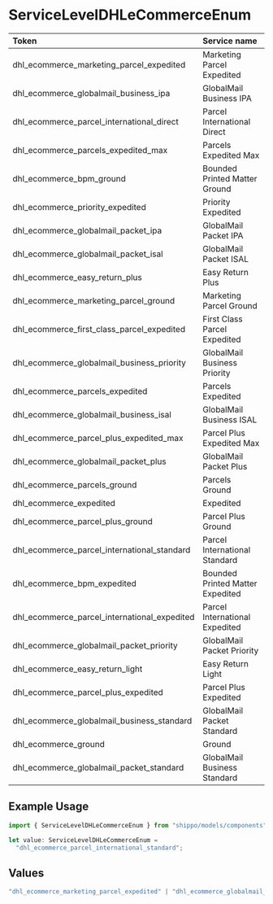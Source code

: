 # ServiceLevelDHLeCommerceEnum

|Token | Service name|
|:---|:---|
| dhl_ecommerce_marketing_parcel_expedited | Marketing Parcel Expedited|
| dhl_ecommerce_globalmail_business_ipa | GlobalMail Business IPA|
| dhl_ecommerce_parcel_international_direct | Parcel International Direct|
| dhl_ecommerce_parcels_expedited_max | Parcels Expedited Max|
| dhl_ecommerce_bpm_ground | Bounded Printed Matter Ground|
| dhl_ecommerce_priority_expedited | Priority Expedited|
| dhl_ecommerce_globalmail_packet_ipa | GlobalMail Packet IPA|
| dhl_ecommerce_globalmail_packet_isal | GlobalMail Packet ISAL|
| dhl_ecommerce_easy_return_plus | Easy Return Plus|
| dhl_ecommerce_marketing_parcel_ground | Marketing Parcel Ground|
| dhl_ecommerce_first_class_parcel_expedited | First Class Parcel Expedited|
| dhl_ecommerce_globalmail_business_priority | GlobalMail Business Priority|
| dhl_ecommerce_parcels_expedited | Parcels Expedited|
| dhl_ecommerce_globalmail_business_isal | GlobalMail Business ISAL|
| dhl_ecommerce_parcel_plus_expedited_max | Parcel Plus Expedited Max|
| dhl_ecommerce_globalmail_packet_plus | GlobalMail Packet Plus|
| dhl_ecommerce_parcels_ground | Parcels Ground|
| dhl_ecommerce_expedited | Expedited|
| dhl_ecommerce_parcel_plus_ground | Parcel Plus Ground|
| dhl_ecommerce_parcel_international_standard | Parcel International Standard|
| dhl_ecommerce_bpm_expedited | Bounded Printed Matter Expedited|
| dhl_ecommerce_parcel_international_expedited | Parcel International Expedited|
| dhl_ecommerce_globalmail_packet_priority | GlobalMail Packet Priority|
| dhl_ecommerce_easy_return_light | Easy Return Light|
| dhl_ecommerce_parcel_plus_expedited | Parcel Plus Expedited|
| dhl_ecommerce_globalmail_business_standard | GlobalMail Packet Standard|
| dhl_ecommerce_ground | Ground|
| dhl_ecommerce_globalmail_packet_standard | GlobalMail Business Standard|


## Example Usage

```typescript
import { ServiceLevelDHLeCommerceEnum } from "shippo/models/components";

let value: ServiceLevelDHLeCommerceEnum =
  "dhl_ecommerce_parcel_international_standard";
```

## Values

```typescript
"dhl_ecommerce_marketing_parcel_expedited" | "dhl_ecommerce_globalmail_business_ipa" | "dhl_ecommerce_parcel_international_direct" | "dhl_ecommerce_parcels_expedited_max" | "dhl_ecommerce_bpm_ground" | "dhl_ecommerce_priority_expedited" | "dhl_ecommerce_globalmail_packet_ipa" | "dhl_ecommerce_globalmail_packet_isal" | "dhl_ecommerce_easy_return_plus" | "dhl_ecommerce_marketing_parcel_ground" | "dhl_ecommerce_first_class_parcel_expedited" | "dhl_ecommerce_globalmail_business_priority" | "dhl_ecommerce_parcels_expedited" | "dhl_ecommerce_globalmail_business_isal" | "dhl_ecommerce_parcel_plus_expedited_max" | "dhl_ecommerce_globalmail_packet_plus" | "dhl_ecommerce_parcels_ground" | "dhl_ecommerce_expedited" | "dhl_ecommerce_parcel_plus_ground" | "dhl_ecommerce_parcel_international_standard" | "dhl_ecommerce_bpm_expedited" | "dhl_ecommerce_parcel_international_expedited" | "dhl_ecommerce_globalmail_packet_priority" | "dhl_ecommerce_easy_return_light" | "dhl_ecommerce_parcel_plus_expedited" | "dhl_ecommerce_globalmail_business_standard" | "dhl_ecommerce_ground" | "dhl_ecommerce_globalmail_packet_standard"
```